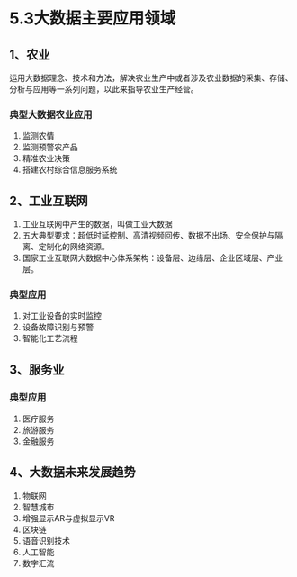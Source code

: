 # 5.3大数据主要应用领域

## 1、农业

运用大数据理念、技术和方法，解决农业生产中或者涉及农业数据的采集、存储、分析与应用等一系列问题，以此来指导农业生产经营。

### 典型大数据农业应用

1. 监测农情
2. 监测预警农产品
3. 精准农业决策
4. 搭建农村综合信息服务系统

## 2、工业互联网

1. 工业互联网中产生的数据，叫做工业大数据
2. 五大典型要求：超低时延控制、高清视频回传、数据不出场、安全保护与隔离、定制化的网络资源。
3. 国家工业互联网大数据中心体系架构：设备层、边缘层、企业区域层、产业层。

### 典型应用

1. 对工业设备的实时监控
2. 设备故障识别与预警
3. 智能化工艺流程

## 3、服务业

### 典型应用

1. 医疗服务
2. 旅游服务
3. 金融服务

## 4、大数据未来发展趋势

1. 物联网
2. 智慧城市
3. 增强显示AR与虚拟显示VR
4. 区块链
5. 语音识别技术
6. 人工智能
7. 数字汇流

